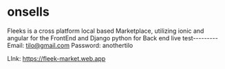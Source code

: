 # onsells
Fleeks is a cross platform local based Marketplace, utilizing ionic  and angular for the FrontEnd and Django python for Back end
live test---------
Email: tilo@gmail.com
Password: anothertilo

LInk: https://fleek-market.web.app
